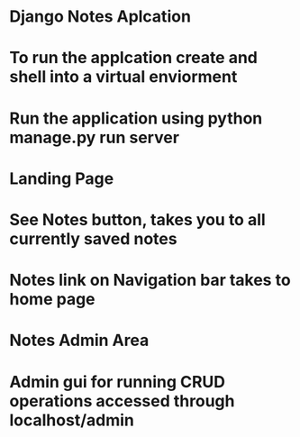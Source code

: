 # Django Notes Aplcation 

# To run the applcation create and shell into a virtual enviorment
# Run the application using python manage.py run server

# Landing Page
# See Notes button, takes you to all currently saved notes
# Notes link on Navigation bar takes to home page

# Notes Admin Area 
# Admin gui for running CRUD operations accessed through localhost/admin
#  